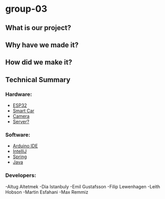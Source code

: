 # group-03

## What is our project?


## Why have we made it?


## How did we make it?


## Technical Summary

### Hardware:

- [ESP32]()
- [Smart Car](https://www.hackster.io/platisd/getting-started-with-the-smartcar-platform-1648ad)
- [Camera]()
- [Server?]()

### Software:

- [Arduino IDE](https://www.arduino.cc/)
- [IntelliJ](https://www.jetbrains.com/idea/)
- [Spring](https://spring.io/)
- [Java](https://www.java.com)

### Developers:

-Altug Altetmek
-Dia Istanbuly
-Emil Gustafsson
-Filip Lewenhagen
-Leith Hobson
-Martin Esfahani
-Max Remmiz